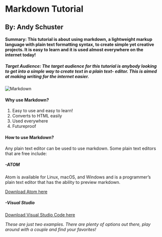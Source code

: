 # Markdown Tutorial 
## By: Andy Schuster

#### Summary: This tutorial is about using markdown, a lightweight markup language with plain text formatting syntax, to create simple yet creative projects. It is easy to learn and it is used almost everywhere on the internet today!

##### Target Audience: The target audience for this tutorial is anybody looking to get into a simple way to create text in a plain text- editor. This is aimed at making writing for the internet easier. 

![Markdown](https://upload.wikimedia.org/wikipedia/commons/4/48/Markdown-mark.svg)

#### Why use Markdown?
1. Easy to use and easy to learn!
2. Converts to HTML easily
3. Used everywhere
4. Futureproof

#### How to use Markdown?
Any plain text editor can be used to use markdown. 
Some plain text editors that are free include: 
##### -ATOM
Atom is available for Linux, macOS, and Windows and is a programmer’s plain text editor that has the ability to preview markdown.

[Download Atom here](https://flight-manual.atom.io/getting-started/sections/installing-atom/)

##### -Visual Studio

[Download Visual Studio Code here](https://code.visualstudio.com/)

*These are just two examples. There are plenty of options out there, play around with a couple and find your favorites!*
